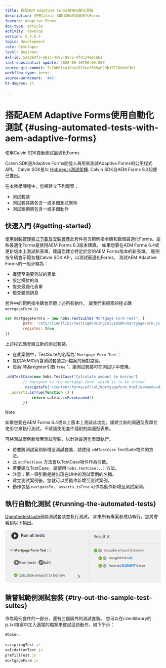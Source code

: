 ```yaml
---
title: 搭配AEM Adaptive Forms使用自動化測試
description: 使用Calvin SDK自動測試最適化Forms
feature: Adaptive Forms
doc-type: article
activity: develop
version: 6.4,6.5
topic: Development
role: Developer
level: Beginner
exl-id: 5a1364f3-e81c-4c92-8972-4fdc24aecab1
last-substantial-update: 2020-09-10T00:00:00Z
source-git-commit: 7a2bb61ca1dea1013eef088a629b17718dbbf381
workflow-type: tm+mt
source-wordcount: '443'
ht-degree: 1%

---
```


# 搭配AEM Adaptive Forms使用自動化測試 {#using-automated-tests-with-aem-adaptive-forms}

使用Calvin SDK自動測試最適化Forms

Calvin SDK是Adaptive Forms開發人員用來測試Adaptive Forms的公用程式API。 Calvin SDK是以 [Hobbes.js測試架構](https://experienceleague.adobe.com/docs/experience-manager-release-information/aem-release-updates/previous-updates/aem-previous-versions.html). Calvin SDK自AEM Forms 6.3起便已推出。

在本教學課程中，您將建立下列專案：

* 測試套裝
* 測試套裝將包含一或多個測試案例
* 測試案例將包含一或多個動作

## 快速入門 {#getting-started}

[使用封裝管理程式下載及安裝資產](assets/testingadaptiveformsusingcalvinsdk1.zip)此套件包含範例指令碼和數個最適化Forms。這些最適化Forms是使用AEM Forms 6.3版本建置。 如果您要在AEM Forms 6.4或更新版本上測試新表單，建議您建立特定於您的AEM Forms版本的新表單。 範例指令碼會示範各種Calvin SDK API，以測試最適化Forms。 測試AEM Adaptive Forms的一般步驟為：

* 導覽至需要測試的表單
* 設定欄位的值
* 提交最適化表單
* 檢查錯誤訊息

套件中的範例指令碼會示範上述所有動作。
讓我們來探索的程式碼 `mortgageForm.js`

```javascript
var mortgageFormTS = new hobs.TestSuite("Mortgage Form Test", {
        path: '/etc/clientlibs/testingAFUsingCalvinSDK/mortgageForm.js',
        register: true
})
```

上述程式碼會建立新的測試套裝。

* 在此案例中，TestSuite的名稱為&#39; `Mortgage Form Test` &#39;.
* 提供AEM中內含測試套裝之js檔案的絕對路徑。
* 設為&#39;時為register引數 `true` &#39;，讓測試套裝可在測試UI中使用。

```javascript
.addTestCase(new hobs.TestCase("Calculate amount to borrow")
        // navigate to the mortgage form  which is to be tested
        .navigateTo("/content/forms/af/cal/mortgageform.html?wcmmode=disabled")
  .asserts.isTrue(function () {
            return calvin.isFormLoaded()
        })
```

>[!NOTE]
>
>如果您要在AEM Forms 6.4或以上版本上測試此功能，請建立新的調適型表單並使用它來執行測試。不建議使用套件隨附的調適型表單。

可將測試案例新增至測試套裝，以針對最適化表單執行。

* 若要將測試案例新增至測試套裝，請使用 `addTestCase` TestSuite物件的方法。
* 此 `addTestCase` 方法會以TestCase物件作為引數。
* 若要建立TestCase，請使用 `hobs.TestCase(..)` 方法。
* 注意：第一個引數是將出現在UI中的測試案例的名稱。
* 建立測試案例後，您就可以將動作新增至測試案例。
* 動作包括 `navigateTo`， `asserts.isTrue` 可作為動作新增至測試案例。

## 執行自動化測試 {#running-the-automated-tests}

[Openthetestsuite](http://localhost:4502/libs/granite/testing/hobbes.html)展開測試套裝並執行測試。 如果所有專案都成功執行，您將會看到以下輸出。

![calvinsdk](assets/calvinimage.png)

## 請嘗試範例測試套裝 {#try-out-the-sample-test-suites}

作為範例套件的一部分，還有三個額外的測試套裝。 您可以在clientlibrary的js.txt檔案中加入適當的檔案來嘗試這些動作，如下所示：

```javascript
#base=.

scriptingTest.js
validationTest.js
prefillTest.js
mortgageForm.js
```
